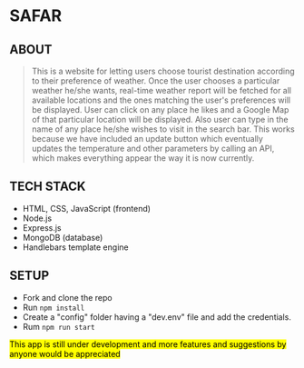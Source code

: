 # SAFAR

## ABOUT
> This is a website for letting users choose tourist destination according to their preference of weather. Once the user chooses a particular weather he/she wants, real-time weather report will be fetched for all available locations and the ones matching the user's preferences will be displayed. User can click on any place he likes and a Google Map of that particular location will be displayed.
> Also user can type in the name of any place he/she wishes to visit in the search bar.
>This works because we have included an update button which eventually updates the temperature and other parameters by calling an API, which makes everything appear the way it is now currently.

## TECH STACK
* HTML, CSS, JavaScript (frontend)
* Node.js
* Express.js
* MongoDB (database)
* Handlebars template engine

## SETUP
* Fork and clone the repo
* Run `npm install`
* Create a "config" folder having a "dev.env" file and add the credentials.
* Rum `npm run start`

<mark> This app is still under development and more features and suggestions by anyone would be appreciated </mark>

